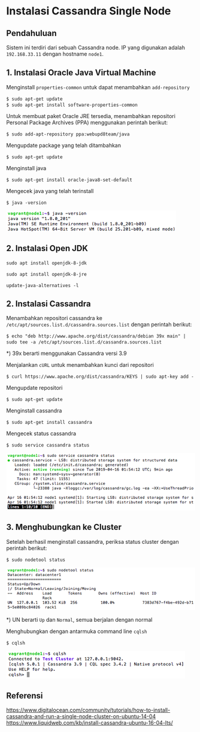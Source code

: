 # Instalasi Cassandra Single Node

## Pendahuluan
Sistem ini terdiri dari sebuah Cassandra node. IP yang digunakan adalah ```192.168.33.11``` dengan hostname ```node1```.

## 1. Instalasi Oracle Java Virtual Machine
Menginstall ```properties-common``` untuk dapat menambahkan ```add-repository```
```
$ sudo apt-get update
$ sudo apt-get install software-properties-common
```

Untuk membuat paket Oracle JRE tersedia, menambahkan repositori Personal Package Archives (PPA) menggunakan perintah berikut:
```
$ sudo add-apt-repository ppa:webupd8team/java
```
Mengupdate package yang telah ditambahkan
```
$ sudo apt-get update
```
Menginstall java
```
$ sudo apt-get install oracle-java8-set-default
```
Mengecek java yang telah terinstall
```
$ java -version
```
![java1](screenshot/java1.png)

## 2. Instalasi Open JDK

```
sudo apt install openjdk-8-jdk
```
```
sudo apt install openjdk-8-jre
```
```
update-java-alternatives -l
```

## 2. Instalasi Cassandra
Menambahkan repositori cassandra ke ```/etc/apt/sources.list.d/cassandra.sources.list``` dengan perintah berikut:
```
$ echo "deb http://www.apache.org/dist/cassandra/debian 39x main" | sudo tee -a /etc/apt/sources.list.d/cassandra.sources.list
```
*) 39x berarti menggunakan Cassandra versi 3.9

Menjalankan ```cURL``` untuk menambahkan kunci dari repositori
```
$ curl https://www.apache.org/dist/cassandra/KEYS | sudo apt-key add -
```
Mengupdate repositori
```
$ sudo apt-get update
```
Menginstall cassandra
```
$ sudo apt-get install cassandra
```
Mengecek status cassandra
```
$ sudo service cassandra status
```
![cass1](screenshot/cass1.png)

## 3. Menghubungkan ke Cluster
Setelah berhasil menginstall cassandra, periksa status cluster dengan perintah berikut:
```
$ sudo nodetool status
```
![node1](screenshot/node1.png)

*) UN berarti ```Up``` dan ```Normal```, semua berjalan dengan normal

Menghubungkan dengan antarmuka command line ```cqlsh```
```
$ cqlsh
```
![cqlsh1](screenshot/cqlsh1.png)

## Referensi
https://www.digitalocean.com/community/tutorials/how-to-install-cassandra-and-run-a-single-node-cluster-on-ubuntu-14-04
https://www.liquidweb.com/kb/install-cassandra-ubuntu-16-04-lts/
